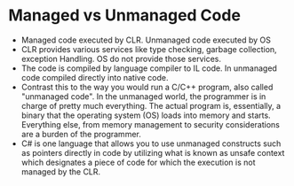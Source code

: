 # Managed vs Unmanaged Code

* Managed code executed by CLR. Unmanaged code executed by OS
* CLR provides various services like type checking, garbage collection, exception Handling. OS do not provide those services.
* The code is compiled by language compiler to IL code. In unmanaged code compiled directly into native code. 
* Contrast this to the way you would run a C/C++ program, also called "unmanaged code". In the unmanaged world, the programmer is in charge of pretty much everything. The actual program is, essentially, a binary that the operating system (OS) loads into memory and starts. Everything else, from memory management to security considerations are a burden of the programmer.
* C# is one language that allows you to use unmanaged constructs such as pointers directly in code by utilizing what is known as unsafe context which designates a piece of code for which the execution is not managed by the CLR.
